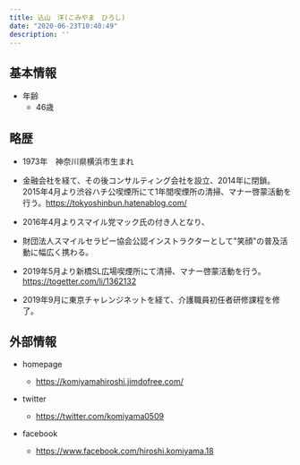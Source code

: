 ```yaml
---
title: 込山　洋(こみやま　ひろし)
date: "2020-06-23T10:40:49"
description: ''
---
```


## 基本情報

* 年齢
  * 46歳

## 略歴

* 1973年　神奈川県横浜市生まれ

* 金融会社を経て、その後コンサルティング会社を設立、2014年に閉鎖。2015年4月より渋谷ハチ公喫煙所にて1年間喫煙所の清掃、マナー啓蒙活動を行う。https://tokyoshinbun.hatenablog.com/

* 2016年4月よりスマイル党マック氏の付き人となり、

* 財団法人スマイルセラピー協会公認インストラクターとして"笑顔"の普及活動に幅広く携わる。

* 2019年5月より新橋SL広場喫煙所にて清掃、マナー啓蒙活動を行う。https://togetter.com/li/1362132

* 2019年9月に東京チャレンジネットを経て、介護職員初任者研修課程を修了。


## 外部情報

* homepage
  * https://komiyamahiroshi.jimdofree.com/


* twitter
  * https://twitter.com/komiyama0509


* facebook
  * https://www.facebook.com/hiroshi.komiyama.18


